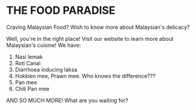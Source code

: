 # THE FOOD PARADISE
Craving Malaysian Food? Wish to know more about Malaysian's delicacy?

Well, you're in the right place! Visit our website to learn more about Malaysian's cuisine! We have:
1. Nasi lemak
2. Roti Canai
3. Diarrhoea inducing laksa
4. Hokkien mee, Prawn mee. Who knows the difference???
5. Pan mee
6. Chili Pan mee

AND SO MUCH MORE! 
What are you waiting for?


